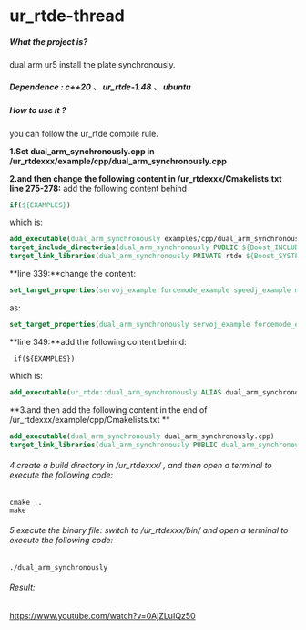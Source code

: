 # ur_rtde-thread

##### What the project is?

dual arm ur5 install the plate synchronously.

##### Dependence : c++20 、 ur_rtde-1.48 、 ubuntu

##### How to use it ? 

you can follow the ur_rtde compile rule. 

**1.Set dual_arm_synchronously.cpp in /ur_rtdexxx/example/cpp/dual_arm_synchronously.cpp** 

**2.and then  change the following content in  /ur_rtdexxx/Cmakelists.txt**
**line 275-278:**   add the following content behind

```cmake
if(${EXAMPLES})
```

which is:

```cmake
add_executable(dual_arm_synchronously examples/cpp/dual_arm_synchronously.cpp)
target_include_directories(dual_arm_synchronously PUBLIC ${Boost_INCLUDE_DIRS} $<BUILD_INTERFACE:${CMAKE_CURRENT_SOURCE_DIR}/include> $<INSTALL_INTERFACE:include>)
target_link_libraries(dual_arm_synchronously PRIVATE rtde ${Boost_SYSTEM_LIBRARY} ${Boost_THREAD_LIBRARY})
```

**line 339:**change the content:

```cmake
set_target_properties(servoj_example forcemode_example speedj_example movej_path_with_blend_example io_example move_async_example move_path_async_example robotiq_gripper_example move_until_contact_example record_data_example PROPERTIES RUNTIME_OUTPUT_DIRECTORY "${CMAKE_CURRENT_SOURCE_DIR}/bin")
```

as:

```cmake
set_target_properties(dual_arm_synchronously servoj_example forcemode_example speedj_example movej_path_with_blend_example io_example move_async_example move_path_async_example robotiq_gripper_example move_until_contact_example record_data_example PROPERTIES RUNTIME_OUTPUT_DIRECTORY "${CMAKE_CURRENT_SOURCE_DIR}/bin")
```

**line 349:**add the following content behind:

```camke
 if(${EXAMPLES})
```

which is:

```cmake
add_executable(ur_rtde::dual_arm_synchronously ALIAS dual_arm_synchronously)  
```

**3.and then  add the following content in the end of   /ur_rtdexxx/example/cpp/Cmakelists.txt **

```cmake
add_executable(dual_arm_synchronously dual_arm_synchronously.cpp)
target_link_libraries(dual_arm_synchronously PUBLIC dual_arm_synchronously::rtde)
```

###### 4.create a build directory in /ur_rtdexxx/ , and then open a terminal  to execute the following code:

```shell
cmake ..
make 
```

###### 5.execute the binary file: switch to /ur_rtdexxx/bin/ and  open a terminal  to execute the following code:

```shell
./dual_arm_synchronously
```

###### Result:

https://www.youtube.com/watch?v=0AjZLuIQz50
